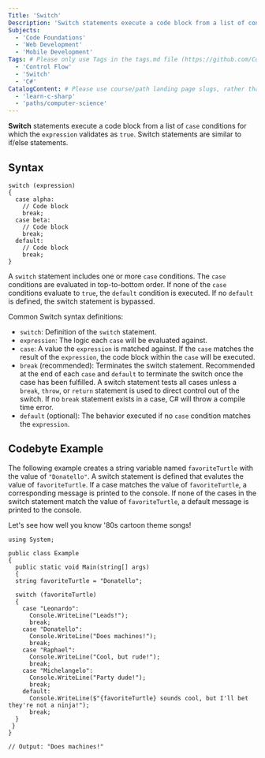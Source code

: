 ```yaml
---
Title: 'Switch'
Description: 'Switch statements execute a code block from a list of conditions if a condition is true.'
Subjects:
  - 'Code Foundations'
  - 'Web Development'
  - 'Mobile Development'
Tags: # Please only use Tags in the tags.md file (https://github.com/Codecademy/docs/blob/main/documentation/tags.md). If that list feels insufficient, feel free to create a new Tag and add it to tags.md in your PR!
  - 'Control Flow'
  - 'Switch'
  - 'C#'
CatalogContent: # Please use course/path landing page slugs, rather than linking to individual content items. If listing multiple items, please put the most relevant one first
  - 'learn-c-sharp'
  - 'paths/computer-science'
---
```


**Switch** statements execute a code block from a list of `case` conditions for which the `expression` validates as `true`. Switch statements are similar to if/else statements.

## Syntax

```pseudo
switch (expression) 
{
  case alpha:
    // Code block
    break;
  case beta:
    // Code block
    break;
  default:
    // Code block
    break;
}
```

A `switch` statement includes one or more `case` conditions. The `case` conditions are evaluated in top-to-bottom order. If none of the `case` conditions evaluate to `true`, the `default` condition is executed. If no `default` is defined, the switch statement is bypassed.

Common Switch syntax definitions:

- `switch`: Definition of the `switch` statement.
- `expression`: The logic each `case` will be evaluated against.
- `case`: A value the `expression` is matched against. If the `case` matches the result of the `expression`, the code block within the `case` will be executed.
- `break` (recommended): Terminates the switch statement. Recommended at the end of each `case` and `default` to terminate the switch once the case has been fulfilled. A switch statement tests all cases unless a `break`, `throw`, or `return` statement is used to direct control out of the switch. If no `break` statement exists in a case, C# will throw a compile time error.
- `default` (optional): The behavior executed if no `case` condition matches the `expression`.

## Codebyte Example

The following example creates a string variable named `favoriteTurtle` with the value of `"Donatello"`. A switch statement is defined that evalutes the value of `favoriteTurtle`. If a case matches the value of `favoriteTurtle`, a corresponding message is printed to the console. If none of the cases in the switch statement match the value of `favoriteTurtle`, a default message is printed to the console.

Let's see how well you know '80s cartoon theme songs!

```codebyte/csharp
using System;

public class Example
{
  public static void Main(string[] args)
  {
  string favoriteTurtle = "Donatello";

  switch (favoriteTurtle) 
  {
    case "Leonardo":
      Console.WriteLine("Leads!");
      break;
    case "Donatello":
      Console.WriteLine("Does machines!");
      break;
    case "Raphael":
      Console.WriteLine("Cool, but rude!");
      break;
    case "Michelangelo":
      Console.WriteLine("Party dude!");
      break;
    default:
      Console.WriteLine($"{favoriteTurtle} sounds cool, but I'll bet they're not a ninja!");
      break;
  }
 }
}

// Output: "Does machines!"
```
